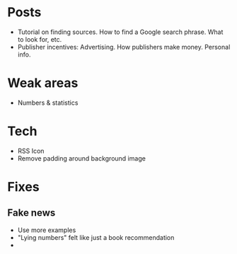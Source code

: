 
# Posts
* Tutorial on finding sources. How to find a Google search phrase. What to look for, etc.
* Publisher incentives: Advertising. How publishers make money. Personal info.

# Weak areas
* Numbers & statistics

# Tech
* RSS Icon
* Remove padding around background image

# Fixes
## Fake news
* Use more examples
* "Lying numbers" felt like just a book recommendation
* 
